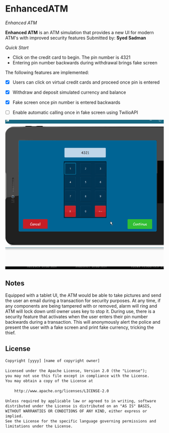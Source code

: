 # EnhancedATM

*Enhanced ATM*

**Enhanced ATM** is an ATM simulation that provides a new UI for modern ATM's with improved security features
Submitted by: **Syed Sadman**

*Quick Start*
- Click on the credit card to begin. The pin number is 4321
- Entering pin number backwards during withdrawal brings fake screen


The following features are implemented:

* [x] Users can click on virtual credit cards and proceed once pin is entered
* [x] Withdraw and deposit simulated currency and balance
* [x] Fake screen once pin number is entered backwards
* [ ] Enable automatic calling once in fake screen using TwilioAPI



<img src='AtmDEMO.gif' title='Demo' width='' alt='Demo' />



## Notes
Equipped with a tablet UI, the ATM would be able to take pictures and send the user an email during a transaction for security purposes. At any time, if any components are being tampered with or removed, alarm will ring and ATM will lock down until owner uses key to stop it. During use, there is a security feature that activates when the user enters their pin number backwards during a transaction. This will anonymously alert the  police and present the user with a fake screen and print fake currency, tricking the thief. 

## License

    Copyright [yyyy] [name of copyright owner]

    Licensed under the Apache License, Version 2.0 (the "License");
    you may not use this file except in compliance with the License.
    You may obtain a copy of the License at

        http://www.apache.org/licenses/LICENSE-2.0

    Unless required by applicable law or agreed to in writing, software
    distributed under the License is distributed on an "AS IS" BASIS,
    WITHOUT WARRANTIES OR CONDITIONS OF ANY KIND, either express or implied.
    See the License for the specific language governing permissions and
    limitations under the License.





